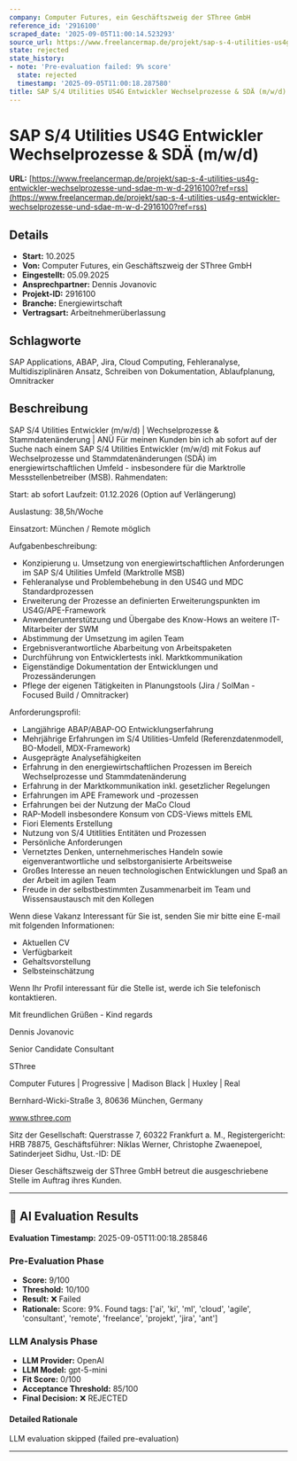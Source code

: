 ```yaml
---
company: Computer Futures, ein Geschäftszweig der SThree GmbH
reference_id: '2916100'
scraped_date: '2025-09-05T11:00:14.523293'
source_url: https://www.freelancermap.de/projekt/sap-s-4-utilities-us4g-entwickler-wechselprozesse-und-sdae-m-w-d-2916100?ref=rss
state: rejected
state_history:
- note: 'Pre-evaluation failed: 9% score'
  state: rejected
  timestamp: '2025-09-05T11:00:18.287580'
title: SAP S/4 Utilities US4G Entwickler Wechselprozesse & SDÄ (m/w/d)
---
```



# SAP S/4 Utilities US4G Entwickler Wechselprozesse & SDÄ (m/w/d)
**URL:** [https://www.freelancermap.de/projekt/sap-s-4-utilities-us4g-entwickler-wechselprozesse-und-sdae-m-w-d-2916100?ref=rss](https://www.freelancermap.de/projekt/sap-s-4-utilities-us4g-entwickler-wechselprozesse-und-sdae-m-w-d-2916100?ref=rss)
## Details
- **Start:** 10.2025
- **Von:** Computer Futures, ein Geschäftszweig der SThree GmbH
- **Eingestellt:** 05.09.2025
- **Ansprechpartner:** Dennis Jovanovic
- **Projekt-ID:** 2916100
- **Branche:** Energiewirtschaft
- **Vertragsart:** Arbeitnehmerüberlassung

## Schlagworte
SAP Applications, ABAP, Jira, Cloud Computing, Fehleranalyse, Multidisziplinären Ansatz, Schreiben von Dokumentation, Ablaufplanung, Omnitracker

## Beschreibung
SAP S/4 Utilities Entwickler (m/w/d) | Wechselprozesse & Stammdatenänderung | ANÜ
Für meinen Kunden bin ich ab sofort auf der Suche nach einem SAP S/4 Utilities Entwickler (m/w/d) mit Fokus auf Wechselprozesse und Stammdatenänderungen (SDÄ) im energiewirtschaftlichen Umfeld - insbesondere für die Marktrolle Messstellenbetreiber (MSB).
Rahmendaten:

Start: ab sofort
Laufzeit: 01.12.2026 (Option auf Verlängerung)

Auslastung: 38,5h/Woche

Einsatzort: München / Remote möglich

Aufgabenbeschreibung:

- Konzipierung u. Umsetzung von energiewirtschaftlichen Anforderungen im SAP S/4 Utilities Umfeld (Marktrolle MSB)
- Fehleranalyse und Problembehebung in den US4G und MDC Standardprozessen
- Erweiterung der Prozesse an definierten Erweiterungspunkten im US4G/APE-Framework
- Anwenderunterstützung und Übergabe des Know-Hows an weitere IT- Mitarbeiter der SWM
- Abstimmung der Umsetzung im agilen Team
- Ergebnisverantwortliche Abarbeitung von Arbeitspaketen
- Durchführung von Entwicklertests inkl. Marktkommunikation
- Eigenständige Dokumentation der Entwicklungen und Prozessänderungen
- Pflege der eigenen Tätigkeiten in Planungstools (Jira / SolMan - Focused Build / Omnitracker)

Anforderungsprofil:
- Langjährige ABAP/ABAP-OO Entwicklungserfahrung
- Mehrjährige Erfahrungen im S/4 Utilities-Umfeld (Referenzdatenmodell, BO-Modell, MDX-Framework)
- Ausgeprägte Analysefähigkeiten
- Erfahrung in den energiewirtschaftlichen Prozessen im Bereich Wechselprozesse und Stammdatenänderung
- Erfahrung in der Marktkommunikation inkl. gesetzlicher Regelungen
- Erfahrungen im APE Framework und -prozessen
- Erfahrungen bei der Nutzung der MaCo Cloud
- RAP-Modell insbesondere Konsum von CDS-Views mittels EML
- Fiori Elements Erstellung
- Nutzung von S/4 Utitlities Entitäten und Prozessen
- Persönliche Anforderungen
- Vernetztes Denken, unternehmerisches Handeln sowie eigenverantwortliche und selbstorganisierte Arbeitsweise
- Großes Interesse an neuen technologischen Entwicklungen und Spaß an der Arbeit im agilen Team
- Freude in der selbstbestimmten Zusammenarbeit im Team und Wissensaustausch mit den Kollegen

Wenn diese Vakanz Interessant für Sie ist, senden Sie mir bitte eine E-mail mit folgenden Informationen:
- Aktuellen CV
- Verfügbarkeit
- Gehaltsvorstellung
- Selbsteinschätzung

Wenn Ihr Profil interessant für die Stelle ist, werde ich Sie telefonisch kontaktieren.

Mit freundlichen Grüßen - Kind regards

Dennis Jovanovic

Senior Candidate Consultant

SThree

Computer Futures | Progressive | Madison Black | Huxley | Real

Bernhard-Wicki-Straße 3, 80636 München, Germany

www.sthree.com

Sitz der Gesellschaft: Querstrasse 7, 60322 Frankfurt a. M., Registergericht: HRB 78875, Geschäftsführer: Niklas Werner, Christophe Zwaenepoel, Satinderjeet Sidhu, Ust.-ID: DE

Dieser Geschäftszweig der SThree GmbH betreut die ausgeschriebene Stelle im Auftrag ihres Kunden.

---

## 🤖 AI Evaluation Results

**Evaluation Timestamp:** 2025-09-05T11:00:18.285846

### Pre-Evaluation Phase
- **Score:** 9/100
- **Threshold:** 10/100
- **Result:** ❌ Failed
- **Rationale:** Score: 9%. Found tags: ['ai', 'ki', 'ml', 'cloud', 'agile', 'consultant', 'remote', 'freelance', 'projekt', 'jira', 'ant']

### LLM Analysis Phase
- **LLM Provider:** OpenAI
- **LLM Model:** gpt-5-mini
- **Fit Score:** 0/100
- **Acceptance Threshold:** 85/100
- **Final Decision:** ❌ REJECTED

#### Detailed Rationale
LLM evaluation skipped (failed pre-evaluation)

---
